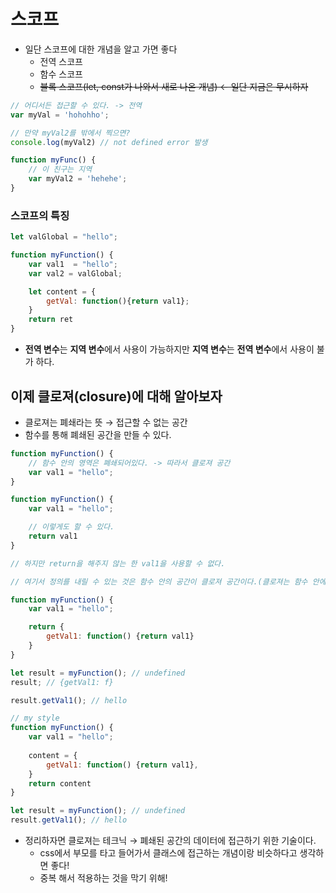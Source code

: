 # 스코프

- 일단 스코프에 대한 개념을 알고 가면 좋다
    - 전역 스코프
    - 함수 스코프
    - ~~블록 스코프(let, const가 나와서 새로 나온 개념) ← 일단 지금은 무시하자~~

```jsx
// 어디서든 접근할 수 있다. -> 전역
var myVal = 'hohohho';

// 만약 myVal2를 밖에서 찍으면?
console.log(myVal2) // not defined error 발생

function myFunc() {
	// 이 친구는 지역
	var myVal2 = 'hehehe';
}
```

### 스코프의 특징

```jsx
let valGlobal = "hello";

function myFunction() {
	var val1  = "hello";
	var val2 = valGlobal;

	let content = {
		getVal: function(){return val1};
	}
	return ret
}
```

- **전역 변수**는 **지역 변수**에서 사용이 가능하지만 **지역 변수**는 **전역 변수**에서 사용이 불가 하다.

## 이제 클로져(closure)에 대해 알아보자

- 클로져는 폐쇄라는 뜻 → 접근할 수 없는 공간
- 함수를 통해 폐쇄된 공간을 만들 수 있다.

```jsx
function myFunction() {
	// 함수 안의 영역은 폐쇄되어있다. -> 따라서 클로져 공간
	var val1 = "hello";
}

function myFunction() {
	var val1 = "hello";

	// 이렇게도 할 수 있다.
	return val1
}

// 하지만 return을 해주지 않는 한 val1을 사용할 수 없다.

// 여기서 정의를 내릴 수 있는 것은 함수 안의 공간이 클로져 공간이다.(클로져는 함수 안에 존재한다.)

function myFunction() {
	var val1 = "hello";

	return { 
		getVal1: function() {return val1}
	}
}

let result = myFunction(); // undefined
result; // {getVal1: f}

result.getVal1(); // hello

// my style
function myFunction() {
	var val1 = "hello";
	
	content = {
		getVal1: function() {return val1},
	}
	return content
}

let result = myFunction(); // undefined
result.getVal1(); // hello
```

- 정리하자면 클로져는 테크닉 → 폐쇄된 공간의 데이터에 접근하기 위한 기술이다.
    - css에서 부모를 타고 들어가서 클래스에 접근하는 개념이랑 비슷하다고 생각하면 좋다!
    - 중복 해서 적용하는 것을 막기 위해!